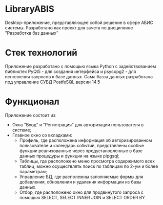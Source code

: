 # LibraryABIS
Desktop-приложение, представляющее собой решение в сфере АБИС системы. Разработано как проект для зачета по дисциплине "Разработка баз данных"
# Стек технологий
Приложение разработано с помощью языка Python с задействованием библиотек PyQt5 - для создания интерфейса и psycopg2 - для исполнения запросов к базе данных. Сама базза данных разработана под управление СУБД PostfeSQL версии 14.5
# Функционал
Приложение состоит из:
- Окна "Вход" и "Регистрация" для авторизации пользователя в системе;
- Главное окно со вкладками:
  - Профиль, где расположена информация об авторизированном пользователе и календарь событий, представлены особые функции реализованные через предустановленные в базе данных процедуры и функции на языке plpgsql;
  - Таблицы, где расположено меню просмотра содержимого всех таблиц, можно осуществлять поиск по таблицам по 2-ум и более параметрам;
  - Управление БД, где располежны заполняемые формы для добавления, обновления и удаления информации из базы данных.
  - Отбор, где расположено окно для продвинутого запроса с помощью SELECT, SELECT INNER JOIN и SELECT ORDER BY